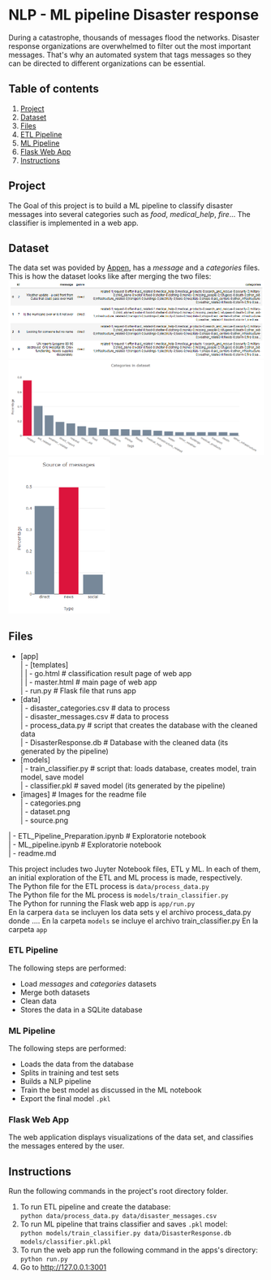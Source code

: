 # NLP - ML pipeline Disaster response
During a catastrophe, thousands of messages flood the networks. Disaster response organizations are overwhelmed to filter out the most important messages.
That's why an automated system that tags messages so they can be directed to different organizations can be essential.
## Table of contents
1. [Project](#project)
2. [Dataset](#dataset)
3. [Files](#files)
4. [ETL Pipeline](#elt)
5. [ML Pipeline](#ml)
6. [Flask Web App](#webapp)
7. [Instructions](#instructions)

## Project <a name="project"></a>
The Goal of this project is to build a ML pipeline to classify disaster messages into several categories such as *food*, *medical_help*, *fire*...
The classifier is implemented in a web app.

## Dataset <a name="dataset"></a>
The data set was povided by [Appen](https://www.figure-eight.com/), has a *message* and a *categories* files. This is how the dataset looks like after merging the two files:
![Message datset](images/dataset.png)  
![Categories](images/categories.png)  
<img src="images/source.png" width="200">

## Files <a name="files"></a>
- [app]  
    | - [templates]  
    | | - go.html # classification result page of web app  
    | | - master.html # main page of web app  
    | - run.py # Flask file that runs app  
- [data]   
    | - disaster_categories.csv  # data to process  
    | - disaster_messages.csv  # data to process  
    | - process_data.py # script that creates the database with the cleaned data  
    | - DisasterResponse.db # Database with the cleaned data (its generated by the pipeline)  
- [models]  
    | - train_classifier.py # script that: loads database, creates model, train model, save model  
    | - classifier.pkl # saved model (its generated by the pipeline)  
- [images] # Images for the readme file  
    | - categories.png  
    | - dataset.png  
    | - source.png  

| - ETL_Pipeline_Preparation.ipynb # Exploratorie notebook  
| - ML_pipeline.ipynb # Exploratorie notebook  
| - readme.md  


This project includes two Juyter Notebook files, ETL y ML. In each of them, an initial exploration of the ETL and ML process is made, respectively.  
The Python file for the ETL process is `data/process_data.py`  
The Python file for the ML process is `models/train_classifier.py`  
The Python for running the Flask web app is `app/run.py`  
En la carpera `data` se incluyen los data sets y el archivo process_data.py donde ....
En la carpeta `models` se incluye el archivo train_classifier.py
En la carpeta `app` 

### ETL Pipeline <a name="etl"></a>
The following steps are performed:
- Load *messages* and *categories* datasets
- Merge both datasets
- Clean data
- Stores the data in a SQLite database

### ML Pipeline <a name="ml"></a>
The following steps are performed:  
- Loads the data from the database  
- Splits in training and test sets 
- Builds a NLP pipeline
- Train the best model as discussed in the ML notebook
- Export the final model `.pkl`

### Flask Web App <a name="webapp"></a>
The web application displays visualizations of the data set, and classifies the messages entered by the user.

## Instructions <a name="instructions"></a>
Run the following commands in the project's root directory folder.
1. To run ETL pipeline and create the database:  
`python data/process_data.py data/disaster_messages.csv`
2. To run ML pipeline that trains classifier and saves `.pkl` model:  
`python models/train_classifier.py data/DisasterResponse.db models/classifier.pkl.pkl`  
3. To run the web app run the following command in the apps's directory:  
`python run.py`  
4. Go to http://127.0.0.1:3001

